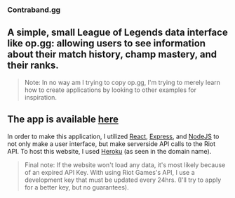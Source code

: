 ### Contraband.gg
## A simple, small League of Legends data interface like op.gg: allowing users to see information about their match history, champ mastery, and their ranks.
> Note: In no way am I trying to copy op.gg, I'm trying to merely learn how to create applications by looking to other examples for inspiration.
## The app is available [here](https://contrabandgg.herokuapp.com/)


In order to make this application, I utilized [React](https://reactjs.org/), [Express](https://expressjs.com/), and [NodeJS](https://nodejs.org/en/) to not only make a user interface, but make serverside API calls to the Riot API. To host this website, I used [Heroku](www.heroku.com
) (as seen in the domain name).

> Final note: If the website won't load any data, it's most likely because of an expired API Key. With using Riot Games's API, I use a development key that must be updated every 24hrs. (I'll try to apply for a better key, but no guarantees). 

